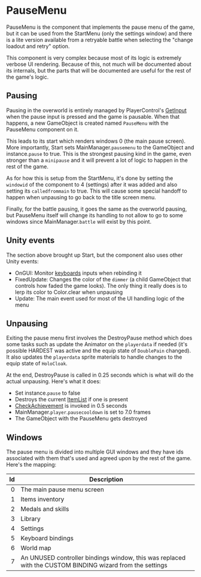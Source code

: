 # PauseMenu
PauseMenu is the component that implements the pause menu of the game, but it can be used from the StartMenu (only the settings window) and there is a lite version available from a retryable battle when selecting the "change loadout and retry" option.

This component is very complex because most of its logic is extremely verbose UI rendering. Because of this, not much will be documented about its internals, but the parts that will be documented are useful for the rest of the game's logic.

## Pausing
Pausing in the overworld is entirely managed by PlayerControl's [GetInput](../PlayerControl/GetInput.md) when the pause input is pressed and the game is pausable. When that happens, a new GameObject is created named `PauseMenu` with the PauseMenu component on it.

This leads to its start which renders windows 0 (the main pause screen). More importantly, Start sets MainManager.`pausemenu` to the GameObject and instance.`pause` to true. This is the strongest pausing kind in the game, even stronger than a `minipause` and it will prevent a lot of logic to happen in the rest of the game.

As for how this is setup from the StartMenu, it's done by setting the `windowid` of the component to 4 (settings) after it was added and also setting its `calledfrommain` to true. This will cause some special handoff to happen when unpausing to go back to the title screen menu.

Finally, for the battle pausing, it goes the same as the overworld pausing, but PauseMenu itself will change its handling to not allow to go to some windows since MainManager.`battle` will exist by this point.

## Unity events
The section above brought up Start, but the component also uses other Unity events:

- OnGUI: Monitor [keyboards](../InputIO/Keyboard.md) inputs when rebinding it
- FixedUpdate: Changes the color of the `dimmer` (a child GameObject that controls how faded the game looks). The only thing it really does is to lerp its color to Color.clear when unpausing
- Update: The main event used for most of the UI handling logic of the menu

## Unpausing
Exiting the pause menu first involves the DestroyPause method which does some tasks such as update the Animator on the `playerdata` if needed (it's possible HARDEST was active and the equip state of `DoublePain` changed). It also updates the `playerdata` sprite materials to handle changes to the equip state of `HoloCloak`.

At the end, DestroyPause is called in 0.25 seconds which is what will do the actual unpausing. Here's what it does:

- Set instance.`pause` to false
- Destroys the current [ItemList](../ItemList/ItemList.md) if one is present
- [CheckAchievement](Achievements.md#checkachievement) is invoked in 0.5 seconds
- MainManager.`player`.`pausecooldown` is set to 7.0 frames
- The GameObject with the PauseMenu gets destroyed

## Windows
The pause menu is divided into multiple GUI windows and they have ids associated with them that's used and agreed upon by the rest of the game. Here's the mapping:

|Id|Description|
|-:|-----------|
|0|The main pause menu screen|
|1|Items inventory|
|2|Medals and skills|
|3|Library|
|4|Settings|
|5|Keyboard bindings|
|6|World map|
|7|An UNUSED controller bindings window, this was replaced with the CUSTOM BINDING wizard from the settings|
